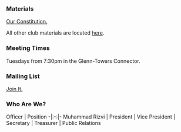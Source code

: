 ### Materials

[Our Constitution.](media/constitution.pdf)

All other club materials are located [here](https://github.com/gtvr/materials).

### Meeting Times

Tuesdays from 7:30pm in the Glenn-Towers Connector.

### Mailing List

[Join It.](https://lists.gatech.edu/sympa/info/vr)

### Who Are We?

Officer | Position
-|:-:|-
Muhammad Rizvi | President
| Vice President
| Secretary
| Treasurer
| Public Relations
